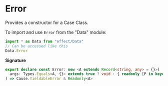 # Error

Provides a constructor for a Case Class.

To import and use `Error` from the "Data" module:

```ts
import * as Data from "effect/Data"
// Can be accessed like this
Data.Error
```

**Signature**

```ts
export declare const Error: new <A extends Record<string, any> = {}>(
  args: Types.Equals<A, {}> extends true ? void : { readonly [P in keyof A]: A[P] }
) => Cause.YieldableError & Readonly<A>
```
